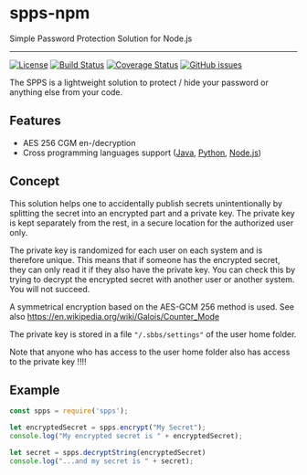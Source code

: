 # spps-npm

Simple Password Protection Solution for Node.js

---

[![License](https://img.shields.io/badge/License-Apache%202.0-blue.svg)](https://opensource.org/licenses/Apache-2.0)
[![Build Status](https://travis-ci.com/elomagic/spps-npm.svg?branch=main)](https://travis-ci.com/elomagic/spps-npm)
[![Coverage Status](https://coveralls.io/repos/github/elomagic/spps-npm/badge.svg?branch=main)](https://coveralls.io/github/elomagic/spps-npm?branch=main)
[![GitHub issues](https://img.shields.io/github/issues-raw/elomagic/spps-npm)](https://github.com/elomagic/spps-npm/issues)

The SPPS is a lightweight solution to protect / hide your password or anything else from your code.

## Features

* AES 256 CGM en-/decryption
* Cross programming languages support ([Java](https://github.com/elomagic/spps-jbc), [Python](https://github.com/elomagic/spps-py), [Node.js](https://github.com/elomagic/spps-npm))

## Concept

This solution helps one to accidentally publish secrets unintentionally by splitting the secret into an encrypted part and a private key.
The private key is kept separately from the rest, in a secure location for the authorized user only.

The private key is randomized for each user on each system and is therefore unique. This means that if someone has the encrypted secret,
they can only read it if they also have the private key. You can check this by trying to decrypt the encrypted secret with another user or another system. You will not succeed.

A symmetrical encryption based on the AES-GCM 256 method is used. See also https://en.wikipedia.org/wiki/Galois/Counter_Mode

The private key is stored in a file ```"/.sbbs/settings"``` of the user home folder.

Note that anyone who has access to the user home folder also has access to the private key !!!!

## Example

``` javascript
const spps = require('spps');

let encryptedSecret = spps.encrypt("My Secret");
console.log("My encrypted secret is " + encryptedSecret);

let secret = spps.decryptString(encryptedSecret)
console.log("...and my secret is " + secret);
```
